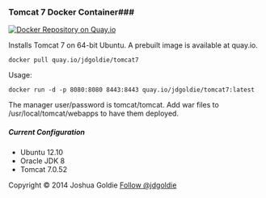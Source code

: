 ### Tomcat 7 Docker Container###

[![Docker Repository on Quay.io](https://quay.io/repository/jdgoldie/tomcat7/status "Docker Repository on Quay.io")](https://quay.io/repository/jdgoldie/tomcat7)

Installs Tomcat 7 on 64-bit Ubuntu.  A prebuilt image is available at quay.io.

    docker pull quay.io/jdgoldie/tomcat7
    
Usage:
    
    docker run -d -p 8080:8080 8443:8443 quay.io/jdgoldie/tomcat7:latest

The manager user/password is tomcat/tomcat.  Add war files to /usr/local/tomcat/webapps to have them deployed.


##### Current Configuration #####

* Ubuntu 12.10
* Oracle JDK 8
* Tomcat 7.0.52

Copyright &copy; 2014 Joshua Goldie <a href="https://twitter.com/jdgoldie" class="twitter-follow-button" data-show-count="false" data-dnt="true">Follow @jdgoldie</a>
<script>!function(d,s,id){var js,fjs=d.getElementsByTagName(s)[0],p=/^http:/.test(d.location)?'http':'https';if(!d.getElementById(id)){js=d.createElement(s);js.id=id;js.src=p+'://platform.twitter.com/widgets.js';fjs.parentNode.insertBefore(js,fjs);}}(document, 'script', 'twitter-wjs');</script>
